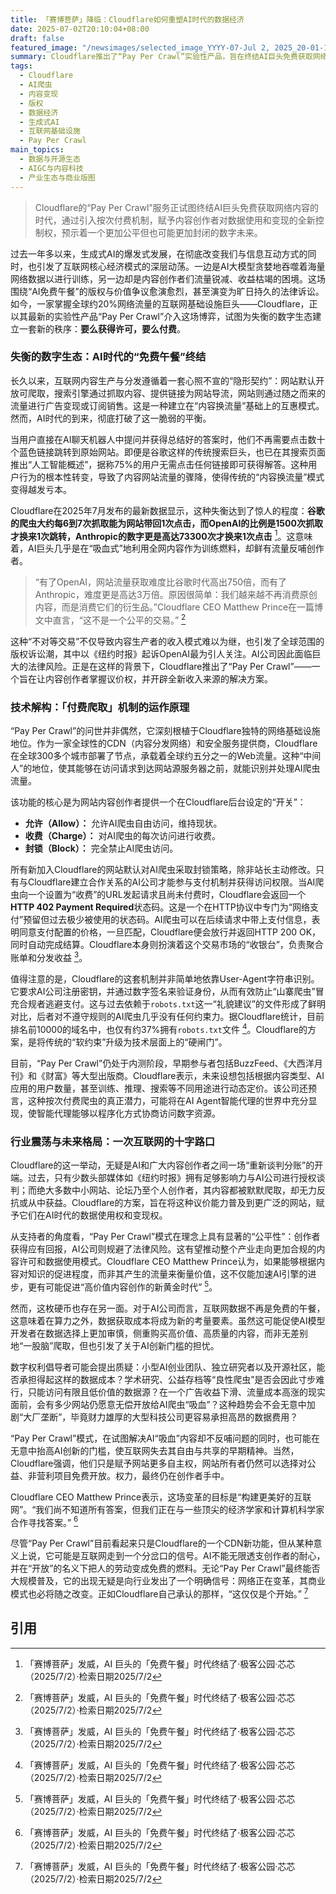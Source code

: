 ```yaml
---
title: 「赛博菩萨」降临：Cloudflare如何重塑AI时代的数据经济
date: 2025-07-02T20:10:04+08:00
draft: false
featured_image: "/newsimages/selected_image_YYYY-07-Jul 2, 2025_20-01-13-194.jpg"
summary: Cloudflare推出了“Pay Per Crawl”实验性产品，旨在终结AI巨头免费获取网络内容用于模型训练的现状。该服务允许内容创作者对AI爬虫设定“允许、收费或封锁”策略，通过HTTP 402状态码实现按次付费，从而为创作者提供新的变现模式并规避版权争议。此举被视为互联网经济模式在AI时代的一个重要转折点，预示着内容价值重新被评估，但也可能带来AI创新门槛提高和数字信息封闭化的风险。
tags: 
  - Cloudflare
  - AI爬虫
  - 内容变现
  - 版权
  - 数据经济
  - 生成式AI
  - 互联网基础设施
  - Pay Per Crawl
main_topics: 
  - 数据与开源生态
  - AIGC与内容科技
  - 产业生态与商业版图
---
```


> Cloudflare的“Pay Per Crawl”服务正试图终结AI巨头免费获取网络内容的时代，通过引入按次付费机制，赋予内容创作者对数据使用和变现的全新控制权，预示着一个更加公平但也可能更加封闭的数字未来。

过去一年多以来，生成式AI的爆发式发展，在彻底改变我们与信息互动方式的同时，也引发了互联网核心经济模式的深层动荡。一边是AI大模型贪婪地吞噬着海量网络数据以进行训练，另一边却是内容创作者们流量锐减、收益枯竭的困境。这场围绕“AI免费午餐”的版权与价值争议愈演愈烈，甚至演变为旷日持久的法律诉讼。如今，一家掌握全球约20%网络流量的互联网基础设施巨头——Cloudflare，正以其最新的实验性产品“Pay Per Crawl”介入这场博弈，试图为失衡的数字生态建立一套新的秩序：**要么获得许可，要么付费**。

### 失衡的数字生态：AI时代的“免费午餐”终结

长久以来，互联网内容生产与分发遵循着一套心照不宣的“隐形契约”：网站默认开放可爬取，搜索引擎通过抓取内容、提供链接为网站导流，网站则通过随之而来的流量进行广告变现或订阅销售。这是一种建立在“内容换流量”基础上的互惠模式。然而，AI时代的到来，彻底打破了这一脆弱的平衡。

当用户直接在AI聊天机器人中提问并获得总结好的答案时，他们不再需要点击数十个蓝色链接跳转到原始网站。即便是谷歌这样的传统搜索巨头，也已在其搜索页面推出“人工智能概述”，据称75%的用户无需点击任何链接即可获得解答。这种用户行为的根本性转变，导致了内容网站流量的骤降，使得传统的“内容换流量”模式变得越发亏本。

Cloudflare在2025年7月发布的最新数据显示，这种失衡达到了惊人的程度：**谷歌的爬虫大约每6到7次抓取能为网站带回1次点击，而OpenAI的比例是1500次抓取才换来1次跳转，Anthropic的数字更是高达73300次才换来1次点击** [^1]。这意味着，AI巨头几乎是在“吸血式”地利用全网内容作为训练燃料，却鲜有流量反哺创作者。

> “有了OpenAI，网站流量获取难度比谷歌时代高出750倍，而有了Anthropic，难度更是高达3万倍。原因很简单：我们越来越不再消费原创内容，而是消费它们的衍生品。”Cloudflare CEO Matthew Prince在一篇博文中直言，“这不是一个公平的交易。” [^1]

这种“不对等交易”不仅导致内容生产者的收入模式难以为继，也引发了全球范围的版权诉讼潮，其中以《纽约时报》起诉OpenAI最为引人关注。AI公司因此面临巨大的法律风险。正是在这样的背景下，Cloudflare推出了“Pay Per Crawl”——一个旨在让内容创作者掌握议价权，并开辟全新收入来源的解决方案。

### 技术解构：「付费爬取」机制的运作原理

“Pay Per Crawl”的问世并非偶然，它深刻根植于Cloudflare独特的网络基础设施地位。作为一家全球性的CDN（内容分发网络）和安全服务提供商，Cloudflare在全球300多个城市部署了节点，承载着全球约五分之一的Web流量。这种“中间人”的地位，使其能够在访问请求到达网站源服务器之前，就能识别并处理AI爬虫流量。

该功能的核心是为网站内容创作者提供一个在Cloudflare后台设定的“开关”：
*   **允许（Allow）：** 允许AI爬虫自由访问，维持现状。
*   **收费（Charge）：** 对AI爬虫的每次访问进行收费。
*   **封锁（Block）：** 完全禁止AI爬虫访问。

所有新加入Cloudflare的网站默认对AI爬虫采取封锁策略，除非站长主动修改。只有与Cloudflare建立合作关系的AI公司才能参与支付机制并获得访问权限。当AI爬虫向一个设置为“收费”的URL发起请求且尚未付费时，Cloudflare会返回一个**HTTP 402 Payment Required**状态码。这是一个在HTTP协议中专门为“网络支付”预留但过去极少被使用的状态码。AI爬虫可以在后续请求中带上支付信息，表明同意支付配置的价格，一旦匹配，Cloudflare便会放行并返回HTTP 200 OK，同时自动完成结算。Cloudflare本身则扮演着这个交易市场的“收银台”，负责聚合账单和分发收益 [^1]。

值得注意的是，Cloudflare的这套机制并非简单地依靠User-Agent字符串识别。它要求AI公司注册密钥，并通过数字签名来验证身份，从而有效防止“山寨爬虫”冒充合规者逃避支付。这与过去依赖于`robots.txt`这一“礼貌建议”的文件形成了鲜明对比，后者对不遵守规则的AI爬虫几乎没有任何约束力。据Cloudflare统计，目前排名前10000的域名中，也仅有约37%拥有`robots.txt`文件 [^1]。Cloudflare的方案，是将传统的“软约束”升级为技术层面上的“硬闸门”。

目前，“Pay Per Crawl”仍处于内测阶段，早期参与者包括BuzzFeed、《大西洋月刊》和《财富》等大型出版商。Cloudflare表示，未来设想包括根据内容类型、AI应用的用户数量，甚至训练、推理、搜索等不同用途进行动态定价。该公司还预言，这种按次付费爬虫的真正潜力，可能将在AI Agent智能代理的世界中充分显现，使智能代理能够以程序化方式协商访问数字资源。

### 行业震荡与未来格局：一次互联网的十字路口

Cloudflare的这一举动，无疑是AI和广大内容创作者之间一场“重新谈判分账”的开端。过去，只有少数头部媒体如《纽约时报》拥有足够影响力与AI公司进行授权谈判；而绝大多数中小网站、论坛乃至个人创作者，其内容都被默默爬取，却无力反抗或从中获益。Cloudflare的方案，旨在将这种议价能力普及到更广泛的网站，赋予它们在AI时代的数据使用权和变现权。

从支持者的角度看，“Pay Per Crawl”模式在理念上具有显著的“公平性”：创作者获得应有回报，AI公司则规避了法律风险。这有望推动整个产业走向更加合规的内容许可和数据使用模式。Cloudflare CEO Matthew Prince认为，如果能够根据内容对知识的促进程度，而非其产生的流量来衡量价值，这不仅能加速AI引擎的进步，更有可能促进“高价值内容创作的新黄金时代” [^1]。

然而，这枚硬币也存在另一面。对于AI公司而言，互联网数据不再是免费的午餐，这意味着在算力之外，数据获取成本将成为新的考量要素。虽然这可能促使AI模型开发者在数据选择上更加审慎，侧重购买高价值、高质量的内容，而非无差别地“一股脑”爬取，但也引发了关于AI创新门槛的担忧。

数字权利倡导者可能会提出质疑：小型AI创业团队、独立研究者以及开源社区，能否承担得起这样的数据成本？学术研究、公益存档等“良性爬虫”是否会因此寸步难行，只能访问有限且低价值的数据源？在一个广告收益下滑、流量成本高涨的现实面前，会有多少网站仍愿意无偿开放给AI爬虫“吸血”？这种趋势会不会无意中加剧“大厂垄断”，毕竟财力雄厚的大型科技公司更容易承担高昂的数据费用？

“Pay Per Crawl”模式，在试图解决AI“吸血”内容却不反哺问题的同时，也可能在无意中抬高AI创新的门槛，使互联网失去其自由与共享的早期精神。当然，Cloudflare强调，他们只是赋予网站更多自主权，网站所有者仍然可以选择对公益、非营利项目免费开放。权力，最终仍在创作者手中。

Cloudflare CEO Matthew Prince表示，这场变革的目标是“构建更美好的互联网”。“我们尚不知道所有答案，但我们正在与一些顶尖的经济学家和计算机科学家合作寻找答案。” [^1]

尽管“Pay Per Crawl”目前看起来只是Cloudflare的一个CDN新功能，但从某种意义上说，它可能是互联网走到一个分岔口的信号。AI不能无限透支创作者的耐心，并在“开放”的名义下把人的劳动变成免费的燃料。无论“Pay Per Crawl”最终能否大规模普及，它的出现无疑是向行业发出了一个明确信号：网络正在变革，其商业模式也必将随之改变。正如Cloudflare自己承认的那样，“这仅仅是个开始。” [^1]

## 引用
[^1]: 「赛博菩萨」发威，AI 巨头的「免费午餐」时代终结了·极客公园·芯芯（2025/7/2）·检索日期2025/7/2
[^2]: “赛博菩萨”发威，AI 巨头的“免费午餐”时代终结了 - 虎嗅网·虎嗅网（2025/7/2）·检索日期2025/7/2
[^3]: 科技 - 网易·网易新闻（2025/7/2）·检索日期2025/7/2
[^4]: 互联网_标签_网易出品·网易新闻（2025/7/2）·检索日期2025/7/2
[^5]: 「赛博菩萨」发威！AI 巨头的「免费午餐」时代终结了！ - 新浪·新浪网（2025/7/2）·检索日期2025/7/2
